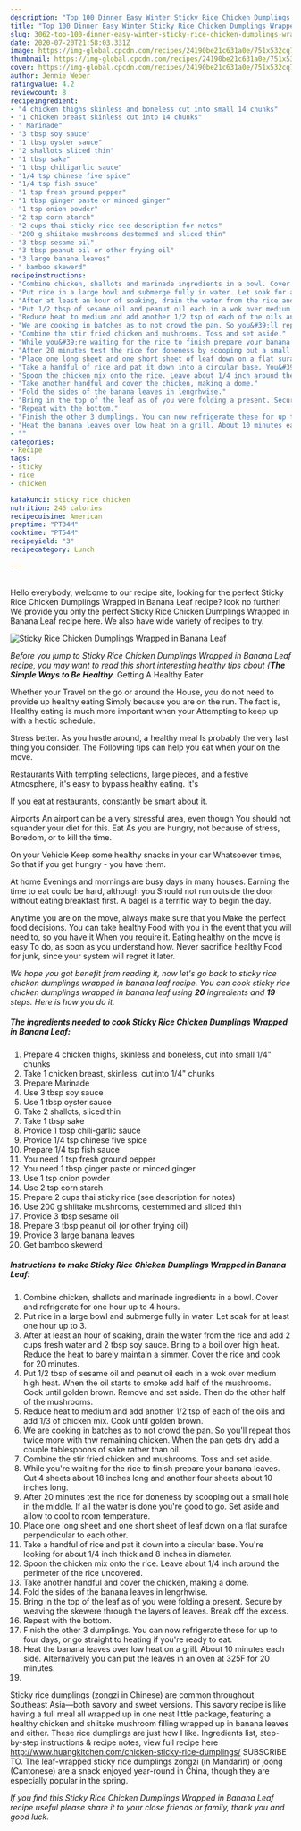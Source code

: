 ```yaml
---
description: "Top 100 Dinner Easy Winter Sticky Rice Chicken Dumplings Wrapped in Banana Leaf"
title: "Top 100 Dinner Easy Winter Sticky Rice Chicken Dumplings Wrapped in Banana Leaf"
slug: 3062-top-100-dinner-easy-winter-sticky-rice-chicken-dumplings-wrapped-in-banana-leaf
date: 2020-07-20T21:58:03.331Z
image: https://img-global.cpcdn.com/recipes/24190be21c631a0e/751x532cq70/sticky-rice-chicken-dumplings-wrapped-in-banana-leaf-recipe-main-photo.jpg
thumbnail: https://img-global.cpcdn.com/recipes/24190be21c631a0e/751x532cq70/sticky-rice-chicken-dumplings-wrapped-in-banana-leaf-recipe-main-photo.jpg
cover: https://img-global.cpcdn.com/recipes/24190be21c631a0e/751x532cq70/sticky-rice-chicken-dumplings-wrapped-in-banana-leaf-recipe-main-photo.jpg
author: Jennie Weber
ratingvalue: 4.2
reviewcount: 8
recipeingredient:
- "4 chicken thighs skinless and boneless cut into small 14 chunks"
- "1 chicken breast skinless cut into 14 chunks"
- " Marinade"
- "3 tbsp soy sauce"
- "1 tbsp oyster sauce"
- "2 shallots sliced thin"
- "1 tbsp sake"
- "1 tbsp chiligarlic sauce"
- "1/4 tsp chinese five spice"
- "1/4 tsp fish sauce"
- "1 tsp fresh ground pepper"
- "1 tbsp ginger paste or minced ginger"
- "1 tsp onion powder"
- "2 tsp corn starch"
- "2 cups thai sticky rice see description for notes"
- "200 g shiitake mushrooms destemmed and sliced thin"
- "3 tbsp sesame oil"
- "3 tbsp peanut oil or other frying oil"
- "3 large banana leaves"
- " bamboo skewerd"
recipeinstructions:
- "Combine chicken, shallots and marinade ingredients in a bowl. Cover and refrigerate for one hour up to 4 hours."
- "Put rice in a large bowl and submerge fully in water. Let soak for at least one hour up to 3."
- "After at least an hour of soaking, drain the water from the rice and add 2 cups fresh water and 2 tbsp soy sauce. Bring to a boil over high heat. Reduce the heat to barely maintain a simmer. Cover the rice and cook for 20 minutes."
- "Put 1/2 tbsp of sesame oil and peanut oil each in a wok over medium high heat. When the oil starts to smoke add half of the mushrooms. Cook until golden brown. Remove and set aside. Then do the other half of the mushrooms."
- "Reduce heat to medium and add another 1/2 tsp of each of the oils and add 1/3 of chicken mix. Cook until golden brown."
- "We are cooking in batches as to not crowd the pan. So you&#39;ll repeat thos twice more with thw remaining chicken. When the pan gets dry add a couple tablespoons of sake rather than oil."
- "Combine the stir fried chicken and mushrooms. Toss and set aside."
- "While you&#39;re waiting for the rice to finish prepare your banana leaves. Cut 4 sheets about 18 inches long and another four sheets about 10 inches long."
- "After 20 minutes test the rice for doneness by scooping out a small hole in the middle. If all the water is done you&#39;re good to go. Set aside and allow to cool to room temperature."
- "Place one long sheet and one short sheet of leaf down on a flat surafce perpendicular to each other."
- "Take a handful of rice and pat it down into a circular base. You&#39;re looking for about 1/4 inch thick and 8 inches in diameter."
- "Spoon the chicken mix onto the rice. Leave about 1/4 inch around the perimeter of the rice uncovered."
- "Take another handful and cover the chicken, making a dome."
- "Fold the sides of the banana leaves in lengrhwise."
- "Bring in the top of the leaf as of you were folding a present. Secure by weaving the skewere through the layers of leaves. Break off the excess."
- "Repeat with the bottom."
- "Finish the other 3 dumplings. You can now refrigerate these for up to four days, or go straight to heating if you&#39;re ready to eat."
- "Heat the banana leaves over low heat on a grill. About 10 minutes each side. Alternatively you can put the leaves in an oven at 325F for 20 minutes."
- ""
categories:
- Recipe
tags:
- sticky
- rice
- chicken

katakunci: sticky rice chicken 
nutrition: 246 calories
recipecuisine: American
preptime: "PT34M"
cooktime: "PT54M"
recipeyield: "3"
recipecategory: Lunch

---
```

<br>
Hello everybody, welcome to our recipe site, looking for the perfect Sticky Rice Chicken Dumplings Wrapped in Banana Leaf recipe? look no further! We provide you only the perfect Sticky Rice Chicken Dumplings Wrapped in Banana Leaf recipe here. We also have wide variety of recipes to try.
<br>


![Sticky Rice Chicken Dumplings Wrapped in Banana Leaf](https://img-global.cpcdn.com/recipes/24190be21c631a0e/751x532cq70/sticky-rice-chicken-dumplings-wrapped-in-banana-leaf-recipe-main-photo.jpg)

<i>Before you jump to Sticky Rice Chicken Dumplings Wrapped in Banana Leaf recipe, you may want to read this short interesting healthy tips about {<strong>The Simple Ways to Be Healthy</strong>.</i>
Getting A Healthy Eater

Whether your Travel on the go or around the
House, you do not need to provide up healthy eating
Simply because you are on the run. The fact is,
Healthy eating is much more important when your
Attempting to keep up with a hectic schedule.


Stress better. As you hustle around, a healthy meal
Is probably the very last thing you consider. The
Following tips can help you eat when your on the move.

Restaurants
With tempting selections, large pieces, and a festive
Atmosphere, it's easy to bypass healthy eating. It's


If you eat at restaurants, constantly be smart
about it.

Airports
An airport can be a very stressful area, even though 
You should not squander your diet for this. Eat
As you are hungry, not because of stress,
Boredom, or to kill the time.

On your Vehicle 
Keep some healthy snacks in your car Whatsoever times,
So that if you get hungry - you have them.

At home
Evenings and mornings are busy days in many houses.
Earning the time to eat could be hard, although you
Should not run outside the door without eating breakfast
first. 
A bagel is a terrific way to begin the day.

Anytime you are on the move, always make sure that you
Make the perfect food decisions. You can take healthy
Food with you in the event that you will need to, so you have it
When you require it. Eating healthy on the move is easy
To do, as soon as you understand how. Never sacrifice healthy
Food for junk, since your system will regret it later.


<i>We hope you got benefit from reading it, now let's go back to sticky rice chicken dumplings wrapped in banana leaf recipe. You can cook sticky rice chicken dumplings wrapped in banana leaf using <strong>20</strong> ingredients and <strong>19</strong> steps. Here is how you do it.
</i>

##### The ingredients needed to cook Sticky Rice Chicken Dumplings Wrapped in Banana Leaf:

1. Prepare 4 chicken thighs, skinless and boneless, cut into small 1/4&#34; chunks
1. Take 1 chicken breast, skinless, cut into 1/4&#34; chunks
1. Prepare  Marinade
1. Use 3 tbsp soy sauce
1. Use 1 tbsp oyster sauce
1. Take 2 shallots, sliced thin
1. Take 1 tbsp sake
1. Provide 1 tbsp chili-garlic sauce
1. Provide 1/4 tsp chinese five spice
1. Prepare 1/4 tsp fish sauce
1. You need 1 tsp fresh ground pepper
1. You need 1 tbsp ginger paste or minced ginger
1. Use 1 tsp onion powder
1. Use 2 tsp corn starch
1. Prepare 2 cups thai sticky rice (see description for notes)
1. Use 200 g shiitake mushrooms, destemmed and sliced thin
1. Provide 3 tbsp sesame oil
1. Prepare 3 tbsp peanut oil (or other frying oil)
1. Provide 3 large banana leaves
1. Get  bamboo skewerd


##### Instructions to make Sticky Rice Chicken Dumplings Wrapped in Banana Leaf:

1. Combine chicken, shallots and marinade ingredients in a bowl. Cover and refrigerate for one hour up to 4 hours.
1. Put rice in a large bowl and submerge fully in water. Let soak for at least one hour up to 3.
1. After at least an hour of soaking, drain the water from the rice and add 2 cups fresh water and 2 tbsp soy sauce. Bring to a boil over high heat. Reduce the heat to barely maintain a simmer. Cover the rice and cook for 20 minutes.
1. Put 1/2 tbsp of sesame oil and peanut oil each in a wok over medium high heat. When the oil starts to smoke add half of the mushrooms. Cook until golden brown. Remove and set aside. Then do the other half of the mushrooms.
1. Reduce heat to medium and add another 1/2 tsp of each of the oils and add 1/3 of chicken mix. Cook until golden brown.
1. We are cooking in batches as to not crowd the pan. So you&#39;ll repeat thos twice more with thw remaining chicken. When the pan gets dry add a couple tablespoons of sake rather than oil.
1. Combine the stir fried chicken and mushrooms. Toss and set aside.
1. While you&#39;re waiting for the rice to finish prepare your banana leaves. Cut 4 sheets about 18 inches long and another four sheets about 10 inches long.
1. After 20 minutes test the rice for doneness by scooping out a small hole in the middle. If all the water is done you&#39;re good to go. Set aside and allow to cool to room temperature.
1. Place one long sheet and one short sheet of leaf down on a flat surafce perpendicular to each other.
1. Take a handful of rice and pat it down into a circular base. You&#39;re looking for about 1/4 inch thick and 8 inches in diameter.
1. Spoon the chicken mix onto the rice. Leave about 1/4 inch around the perimeter of the rice uncovered.
1. Take another handful and cover the chicken, making a dome.
1. Fold the sides of the banana leaves in lengrhwise.
1. Bring in the top of the leaf as of you were folding a present. Secure by weaving the skewere through the layers of leaves. Break off the excess.
1. Repeat with the bottom.
1. Finish the other 3 dumplings. You can now refrigerate these for up to four days, or go straight to heating if you&#39;re ready to eat.
1. Heat the banana leaves over low heat on a grill. About 10 minutes each side. Alternatively you can put the leaves in an oven at 325F for 20 minutes.
1. 


Sticky rice dumplings (zongzi in Chinese) are common throughout Southeast Asia―both savory and sweet versions. This savory recipe is like having a full meal all wrapped up in one neat little package, featuring a healthy chicken and shiitake mushroom filling wrapped up in banana leaves and either. These rice dumplings are just how I like. Ingredients list, step-by-step instructions &amp; recipe notes, view full recipe here http://www.huangkitchen.com/chicken-sticky-rice-dumplings/ SUBSCRIBE TO. The leaf-wrapped sticky rice dumplings zongzi (in Mandarin) or joong (Cantonese) are a snack enjoyed year-round in China, though they are especially popular in the spring. 

<i>If you find this Sticky Rice Chicken Dumplings Wrapped in Banana Leaf recipe useful please share it to your close friends or family, thank you and good luck.</i>
